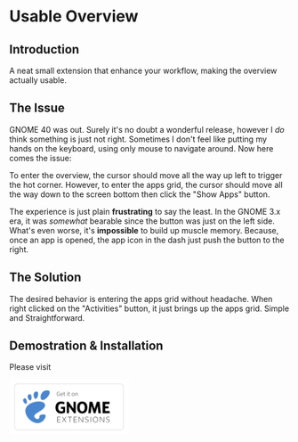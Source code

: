 # Usable Overview

## Introduction

A neat small extension that enhance your workflow, making the overview actually usable.

## The Issue

GNOME 40 was out.
Surely it's no doubt a wonderful release, however I *do* think something is just not right.
Sometimes I don't feel like putting my hands on the keyboard, using only mouse to navigate around.
Now here comes the issue:

To enter the overview, the cursor should move all the way up left to trigger the hot corner.
However, to enter the apps grid, the cursor should move all the way down to the screen bottom then click the "Show Apps" button.

The experience is just plain **frustrating** to say the least.
In the GNOME 3.x era, it was *somewhat* bearable since the button was just on the left side.
What's even worse, it's **impossible** to build up muscle memory.
Because, once an app is opened, the app icon in the dash just push the button to the right.

## The Solution

The desired behavior is entering the apps grid without headache.
When right clicked on the "Activities" button, it just brings up the apps grid.
Simple and Straightforward.

## Demostration & Installation

Please visit

[<img src="https://raw.githubusercontent.com/andyholmes/gnome-shell-extensions-badge/master/get-it-on-ego.svg?sanitize=true" alt="Get it on GNOME Extensions" height="100" align="middle">](https://extensions.gnome.org/extension/4895/usable-overview/)
